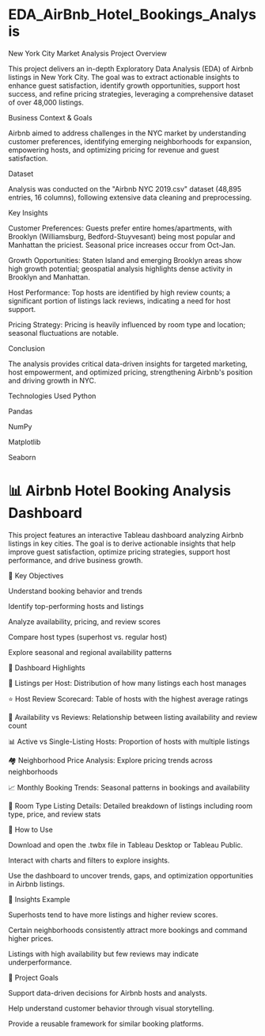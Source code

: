 # EDA_AirBnb_Hotel_Bookings_Analysis
New York City Market Analysis
Project Overview

This project delivers an in-depth Exploratory Data Analysis (EDA) of Airbnb listings in New York City. The goal was to extract actionable insights to enhance guest satisfaction, identify growth opportunities, support host success, and refine pricing strategies, leveraging a comprehensive dataset of over 48,000 listings.

Business Context & Goals

Airbnb aimed to address challenges in the NYC market by understanding customer preferences, identifying emerging neighborhoods for expansion, empowering hosts, and optimizing pricing for revenue and guest satisfaction.

Dataset

Analysis was conducted on the "Airbnb NYC 2019.csv" dataset (48,895 entries, 16 columns), following extensive data cleaning and preprocessing.

Key Insights

Customer Preferences: Guests prefer entire homes/apartments, with Brooklyn (Williamsburg, Bedford-Stuyvesant) being most popular and Manhattan the priciest. Seasonal price increases occur from Oct-Jan.

Growth Opportunities: Staten Island and emerging Brooklyn areas show high growth potential; geospatial analysis highlights dense activity in Brooklyn and Manhattan.

Host Performance: Top hosts are identified by high review counts; a significant portion of listings lack reviews, indicating a need for host support.

Pricing Strategy: Pricing is heavily influenced by room type and location; seasonal fluctuations are notable.

Conclusion

The analysis provides critical data-driven insights for targeted marketing, host empowerment, and optimized pricing, strengthening Airbnb's position and driving growth in NYC.

Technologies Used
Python

Pandas

NumPy

Matplotlib

Seaborn

# 📊 Airbnb Hotel Booking Analysis Dashboard
This project features an interactive Tableau dashboard analyzing Airbnb listings in key cities. The goal is to derive actionable insights that help improve guest satisfaction, optimize pricing strategies, support host performance, and drive business growth.

🧠 Key Objectives

Understand booking behavior and trends

Identify top-performing hosts and listings

Analyze availability, pricing, and review scores

Compare host types (superhost vs. regular host)

Explore seasonal and regional availability patterns

📌 Dashboard Highlights

💼 Listings per Host: Distribution of how many listings each host manages

⭐ Host Review Scorecard: Table of hosts with the highest average ratings

📆 Availability vs Reviews: Relationship between listing availability and review count

📊 Active vs Single-Listing Hosts: Proportion of hosts with multiple listings

🏘️ Neighborhood Price Analysis: Explore pricing trends across neighborhoods

📈 Monthly Booking Trends: Seasonal patterns in bookings and availability

🧾 Room Type Listing Details: Detailed breakdown of listings including room type, price, and review stats

🔧 How to Use

Download and open the .twbx file in Tableau Desktop or Tableau Public.

Interact with charts and filters to explore insights.

Use the dashboard to uncover trends, gaps, and optimization opportunities in Airbnb listings.

📌 Insights Example

Superhosts tend to have more listings and higher review scores.

Certain neighborhoods consistently attract more bookings and command higher prices.

Listings with high availability but few reviews may indicate underperformance.

🏁 Project Goals

Support data-driven decisions for Airbnb hosts and analysts.

Help understand customer behavior through visual storytelling.

Provide a reusable framework for similar booking platforms.
